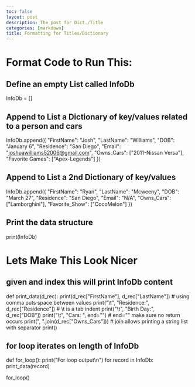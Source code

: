```yaml
---
toc: false
layout: post
description: The post for Dict./Title
categories: [markdown]
title: Formatting for Titles/Dictionary
---
```

# Format Code to Run This:
## Define an empty List called InfoDb
InfoDb = []

## Append to List a Dictionary of key/values related to a person and cars
InfoDb.append({
    "FirstName": "Josh",
    "LastName": "Williams",
    "DOB": "January 6",
    "Residence": "San Diego",
    "Email": "joshuawilliams52006@gmail.com",
    "Owns_Cars": ["2011-Nissan Versa"],
     "Favorite Games": ["Apex-Legends"]
})

## Append to List a 2nd Dictionary of key/values
InfoDb.append({
    "FirstName": "Ryan",
    "LastName": "Mcweeny",
    "DOB": "March 27",
    "Residence": "San Diego",
    "Email": "N/A",
    "Owns_Cars": ["Lamborghini"],
    "Favorite_Show": ["CocoMelon"]
})

## Print the data structure
print(InfoDb)


# Lets Make This Look Nicer

## given and index this will print InfoDb content
def print_data(d_rec):
    print(d_rec["FirstName"], d_rec["LastName"])  # using comma puts space between values
    print("\t", "Residence:", d_rec["Residence"]) # \t is a tab indent
    print("\t", "Birth Day:", d_rec["DOB"])
    print("\t", "Cars: ", end="")  # end="" make sure no return occurs
    print(", ".join(d_rec["Owns_Cars"]))  # join allows printing a string list with separator
    print()


## for loop iterates on length of InfoDb
def for_loop():
    print("For loop output\n")
    for record in InfoDb:
        print_data(record)

for_loop()

